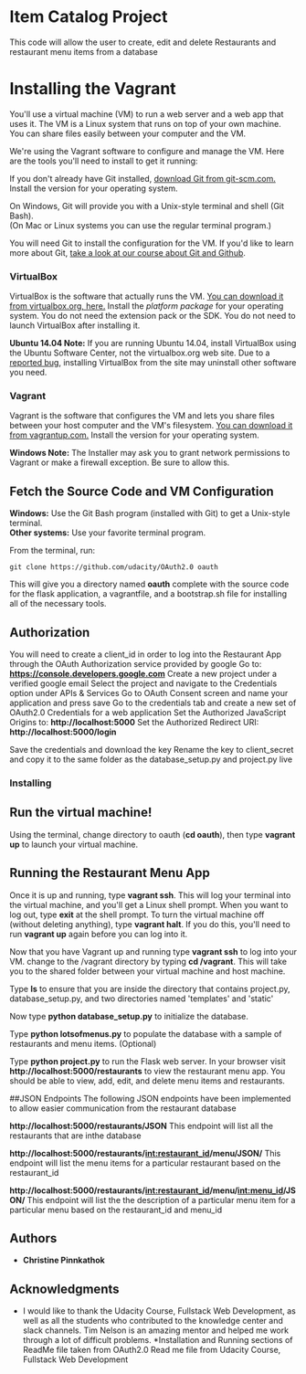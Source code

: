 # Item Catalog Project

This code will allow the user to create, edit and delete Restaurants and restaurant menu items from a database

# Installing the Vagrant

You'll use a virtual machine (VM) to run a web server and a web app that uses it. The VM is a Linux system that runs on top of your own machine.  You can share files easily between your computer and the VM.

We're using the Vagrant software to configure and manage the VM. Here are the tools you'll need to install to get it running:



If you don't already have Git installed, [download Git from git-scm.com.](http://git-scm.com/downloads) Install the version for your operating system.

On Windows, Git will provide you with a Unix-style terminal and shell (Git Bash).  
(On Mac or Linux systems you can use the regular terminal program.)

You will need Git to install the configuration for the VM. If you'd like to learn more about Git, [take a look at our course about Git and Github](http://www.udacity.com/course/ud775).

### VirtualBox

VirtualBox is the software that actually runs the VM. [You can download it from virtualbox.org, here.](https://www.virtualbox.org/wiki/Downloads)  Install the *platform package* for your operating system.  You do not need the extension pack or the SDK. You do not need to launch VirtualBox after installing it.

**Ubuntu 14.04 Note:** If you are running Ubuntu 14.04, install VirtualBox using the Ubuntu Software Center, not the virtualbox.org web site. Due to a [reported bug](http://ubuntuforums.org/showthread.php?t=2227131), installing VirtualBox from the site may uninstall other software you need.

### Vagrant

Vagrant is the software that configures the VM and lets you share files between your host computer and the VM's filesystem.  [You can download it from vagrantup.com.](https://www.vagrantup.com/downloads) Install the version for your operating system.

**Windows Note:** The Installer may ask you to grant network permissions to Vagrant or make a firewall exception. Be sure to allow this.

## Fetch the Source Code and VM Configuration

**Windows:** Use the Git Bash program (installed with Git) to get a Unix-style terminal.  
**Other systems:** Use your favorite terminal program.

From the terminal, run:

    git clone https://github.com/udacity/OAuth2.0 oauth

This will give you a directory named **oauth** complete with the source code for the flask application, a vagrantfile, and a bootstrap.sh file for installing all of the necessary tools. 

## Authorization
You will need to create a client_id in order to log into the Restaurant App through the OAuth Authorization service provided by google
Go to: **https://console.developers.google.com**
Create a new project under a verified google email
Select the project and navigate to the Credentials option under APIs & Services
Go to OAuth Consent screen and name your application and press save
Go to the credentials tab and create a new set of OAuth2.0 Credentials for a web application
Set the Authorized JavaScript Origins to:
**http://localhost:5000**
Set the Authorized Redirect URI:
**http://localhost:5000/login**

Save the credentials and download the key
Rename the key to client_secret and copy it to the same folder as the database_setup.py and project.py live

### Installing

## Run the virtual machine!

Using the terminal, change directory to oauth (**cd oauth**), then type **vagrant up** to launch your virtual machine.


## Running the Restaurant Menu App
Once it is up and running, type **vagrant ssh**. This will log your terminal into the virtual machine, and you'll get a Linux shell prompt. When you want to log out, type **exit** at the shell prompt.  To turn the virtual machine off (without deleting anything), type **vagrant halt**. If you do this, you'll need to run **vagrant up** again before you can log into it.


Now that you have Vagrant up and running type **vagrant ssh** to log into your VM.  change to the /vagrant directory by typing **cd /vagrant**. This will take you to the shared folder between your virtual machine and host machine.

Type **ls** to ensure that you are inside the directory that contains project.py, database_setup.py, and two directories named 'templates' and 'static'

Now type **python database_setup.py** to initialize the database.

Type **python lotsofmenus.py** to populate the database with a sample of restaurants and menu items. (Optional)

Type **python project.py** to run the Flask web server. In your browser visit **http://localhost:5000/restaurants** to view the restaurant menu app.  You should be able to view, add, edit, and delete menu items and restaurants.

##JSON Endpoints
The following JSON endpoints have been implemented to allow easier communication from the restaurant database

**http://localhost:5000/restaurants/JSON**
This endpoint will list all the restaurants that are inthe database

**http://localhost:5000/restaurants/<int:restaurant_id>/menu/JSON/**
This endpoint will list the menu items for a particular restaurant based on the restaurant_id

**http://localhost:5000/restaurants/<int:restaurant_id>/menu/<int:menu_id>/JSON/**
This endpoint will list the the description of a particular menu item for a particular menu based on the restaurant_id and menu_id


## Authors

* **Christine Pinnkathok** 

## Acknowledgments

* I would like to thank the Udacity Course, Fullstack Web Development, as well as all the students who contributed to the knowledge center and slack channels. Tim Nelson is an amazing mentor and helped me work through a lot of difficult problems. 
*Installation and Running sections of ReadMe file taken from OAuth2.0 Read me file from Udacity Course, Fullstack Web Development
